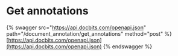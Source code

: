 # Get annotations

{% swagger src="https://api.docbits.com/openapi.json" path="/document_annotation/get_annotations" method="post" %}
[https://api.docbits.com/openapi.json](https://api.docbits.com/openapi.json)
{% endswagger %}
